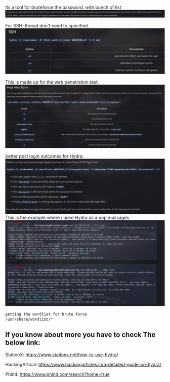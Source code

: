 Its a tool for bruteforce the password. with bunch of list
![](Pasted%20image%2020240618160826.png)

For SSH, thread don't need to specified.
![](Pasted%20image%2020240618161639.png)

This is made up for the web penetration test:
![](Pasted%20image%2020240618161812.png)

better post login outcomes for Hydra:
![](Pasted%20image%2020240618162029.png)
This is the example where i used Hydra as a pop massages
![](Pasted%20image%2020240618162601.png)

```
getting the wordlist for brute force
/usr/share/wordlist/*
```

## If you know about more you have to check The below link:

StationX: https://www.stationx.net/how-to-use-hydra/

HackingArtical: https://www.hackingarticles.in/a-detailed-guide-on-hydra/

Phind: https://www.phind.com/search?home=true
